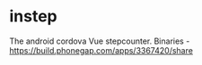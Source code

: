 # instep
The android cordova Vue stepcounter.
Binaries - https://build.phonegap.com/apps/3367420/share
